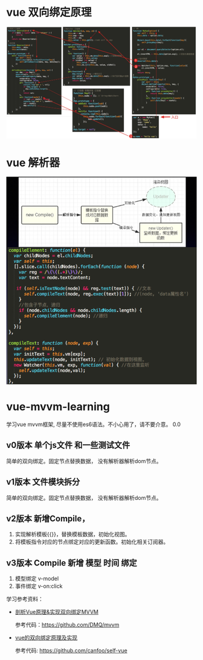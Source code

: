 # vue 双向绑定原理
![vue-mvvm](https://github.com/2fx0one/vue-mvvm-learning/blob/master/vue-mvvm.png "vue 双向绑定原理")

# vue 解析器
![vue-mvvm](https://github.com/2fx0one/vue-mvvm-learning/blob/master/vue-compile.png "vue 解析器")

# vue-mvvm-learning
学习vue mvvm框架, 尽量不使用es6语法。不小心用了，请不要介意。 0.0

## v0版本 单个js文件 和一些测试文件
简单的双向绑定。固定节点替换数据， 没有解析器解析dom节点。

## v1版本 文件模块拆分
简单的双向绑定。固定节点替换数据， 没有解析器解析dom节点。

## v2版本 新增Compile，
1. 实现解析模板{{}}，替换模板数据，初始化视图。
2. 将模板指令对应的节点绑定对应的更新函数。初始化相关订阅器。

## v3版本 Compile 新增 模型 时间 绑定
1. 模型绑定 v-model
2. 事件绑定 v-on:click

学习参考资料：



- [剖析Vue原理&实现双向绑定MVVM](https://segmentfault.com/a/1190000006599500)
  
    参考代码：https://github.com/DMQ/mvvm

- [vue的双向绑定原理及实现](https://www.cnblogs.com/canfoo/p/6891868.html)
  
    参考代码: https://github.com/canfoo/self-vue

